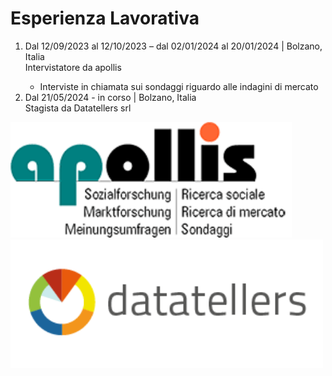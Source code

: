 <!DOCTYPE html>
<html> 
 <head>
  <meta charset="utf-8">
    <meta name="viewport" content="width=device-width">
  <link href="styles.css" rel="stylesheet" type="text/css"/>
 </head>
 <body>
   <h1> Esperienza Lavorativa </h1>
    <p> 
    <ol> <li> Dal 12/09/2023 al 12/10/2023 – dal 02/01/2024 al 20/01/2024 | Bolzano, Italia </li>
     Intervistatore da apollis 
    <ul>
      <li> Interviste in chiamata sui sondaggi riguardo alle indagini di mercato </li> 
    </ul>
      <li> Dal 21/05/2024 - in corso | Bolzano, Italia</li>
      Stagista da Datatellers srl
    </ol>
  </p>
  <img src="https://github.com/faizan-nd/faizan-nd.github.io/blob/main/apollis.gif" width ="450" alt="apollis">
  <img src="https://github.com/faizan-nd/faizan-nd.github.io/blob/main/dt_logo_google.png" width="500" alt="dt_logo_google">
</body>
</html>

